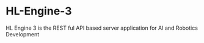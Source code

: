# HL-Engine-3
HL Engine 3 is the REST ful API  based server application for AI and Robotics Development
